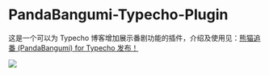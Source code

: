 # PandaBangumi-Typecho-Plugin

这是一个可以为 Typecho 博客增加展示番剧功能的插件，介绍及使用见：[熊猫追番 (PandaBangumi) for Typecho 发布！](https://imalan.cn/archives/128/)

![](https://cdn.imalan.cn/img/post/bangumilist_demo.gif)